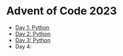 # Advent of Code 2023

- [Day 1: Python](/src/day1)
- [Day 2: Python](/src/day2)
- [Day 3: Python](/src/day3)
- Day 4:
